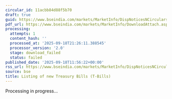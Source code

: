 ```yaml
---
circular_id: 11acbb84d88f5b70
draft: true
guid: https://www.bseindia.com/markets/MarketInfo/DispNoticesNCirculars.aspx?Noticeid={5B8E065B-B528-4970-B33F-68BC2FF92194}&noticeno=20250918-39&dt=09/18/2025&icount=39&totcount=63&flag=0
pdf_url: https://www.bseindia.com/markets/MarketInfo/DownloadAttach.aspx?id=20250918-39&attachedId=
processing:
  attempts: 1
  content_hash: ''
  processed_at: '2025-09-18T21:26:11.388545'
  processor_version: '2.0'
  stage: download_failed
  status: failed
published_date: '2025-09-18T11:56:22+00:00'
rss_url: https://www.bseindia.com/markets/MarketInfo/DispNoticesNCirculars.aspx?Noticeid={5B8E065B-B528-4970-B33F-68BC2FF92194}&noticeno=20250918-39&dt=09/18/2025&icount=39&totcount=63&flag=0
source: bse
title: Listing of new Treasury Bills (T-Bills)
---
```


Processing in progress...